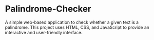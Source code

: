 # Palindrome-Checker
A simple web-based application to check whether a given text is a palindrome. This project uses HTML, CSS, and JavaScript to provide an interactive and user-friendly interface.
